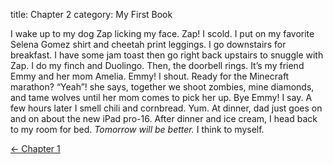 title: Chapter 2
category: My First Book

I wake up to my dog Zap licking my face. Zap! I scold. I put on my favorite Selena Gomez shirt and cheetah print leggings. I go downstairs for breakfast. I have some jam toast then go right back upstairs to snuggle with Zap. I do my finch and Duolingo. Then, the doorbell rings. It’s my friend Emmy and her mom Amelia. Emmy! I shout. Ready for the Minecraft marathon? “Yeah”! she says, together we shoot zombies, mine diamonds, and tame wolves until her mom comes to pick her up. Bye Emmy! I say. A few hours later I smell chili and cornbread. Yum. At dinner, dad just goes on and on about the new iPad pro-16. After dinner and ice cream, I head back to my room for bed. *Tomorrow will be better.* I think to myself. 

[&larr; Chapter 1][a]

[a]: {filename}chapter-1.md
